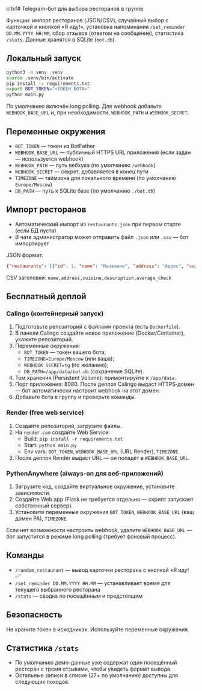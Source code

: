 cltkf# Telegram-бот для выбора ресторанов в группе

Функции: импорт ресторанов (JSON/CSV), случайный выбор с карточкой и кнопкой «Я иду!», установка напоминания `/set_reminder DD.MM.YYYY HH:MM`, сбор отзывов (ответом на сообщение), статистика `/stats`. Данные хранятся в SQLite (`bot.db`).

## Локальный запуск

```bash
python3 -m venv .venv
source .venv/bin/activate
pip install -r requirements.txt
export BOT_TOKEN="<ТОКЕН_БОТА>"
python main.py
```

По умолчанию включён long polling. Для webhook добавьте `WEBHOOK_BASE_URL` и, при необходимости, `WEBHOOK_PATH` и `WEBHOOK_SECRET`.

## Переменные окружения
- `BOT_TOKEN` — токен из BotFather
- `WEBHOOK_BASE_URL` — публичный HTTPS URL приложения (если задан — используется webhook)
- `WEBHOOK_PATH` — путь вебхука (по умолчанию `/webhook`)
- `WEBHOOK_SECRET` — секрет, добавляется в конец пути
- `TIMEZONE` — таймзона для локального времени (по умолчанию `Europe/Moscow`)
- `DB_PATH` — путь к SQLite базе (по умолчанию `./bot.db`)

## Импорт ресторанов
- Автоматический импорт из `restaurants.json` при первом старте (если БД пуста)
- В чате администратор может отправить файл `.json` или `.csv` — бот импортирует

JSON формат:
```json
{"restaurants": [{"id": 1, "name": "Название", "address": "Адрес", "cuisine": "Тип кухни", "description": "Описание"}]}
```

CSV заголовки: `name,address,cuisine,description,average_check`

## Бесплатный деплой

### Calingo (контейнерный запуск)
1. Подготовьте репозиторий с файлами проекта (есть `Dockerfile`).
2. В панели Calingo создайте новое приложение (Docker/Container), укажите репозиторий.
3. Переменные окружения:
   - `BOT_TOKEN` — токен вашего бота;
   - `TIMEZONE=Europe/Moscow` (или ваша);
   - `WEBHOOK_SECRET=tg` (по желанию);
   - `DB_PATH=/app/data/bot.db` (сохранение SQLite).
4. Том хранения (Persistent Volume): примонтируйте к `/app/data`.
5. Порт приложения: 8080. После деплоя Calingo выдаст HTTPS‑домен — бот автоматически настроит webhook на этот домен.
6. Добавьте бота в группу и проверьте команды.

### Render (free web service)
1. Создайте репозиторий, загрузите файлы.
2. На `render.com` создайте Web Service:
   - Build: `pip install -r requirements.txt`
   - Start: `python main.py`
   - Env vars: `BOT_TOKEN`, `WEBHOOK_BASE_URL` (URL Render), `TIMEZONE`.
3. После деплоя Render выдаст URL — он попадёт в `WEBHOOK_BASE_URL`.

### PythonAnywhere (always-on для веб-приложений)
1. Загрузите код, создайте виртуальное окружение, установите зависимости.
2. Создайте Web app (Flask не требуется отдельно — скрипт запускает собственный сервер).
3. Установите переменные окружения `BOT_TOKEN`, `WEBHOOK_BASE_URL` (ваш домен PA), `TIMEZONE`.

Если нет возможности настроить webhook, удалите `WEBHOOK_BASE_URL` — бот запустится в режиме long polling (требует фоновый процесс).

## Команды
- `/random_restaurant` — вывод карточки ресторана с кнопкой «Я иду! ✅`
- `/set_reminder DD.MM.YYYY HH:MM` — устанавливает время для текущего выбранного ресторана
- `/stats` — сводка по посещённым и предстоящим

## Безопасность
Не храните токен в исходниках. Используйте переменные окружения.

## Статистика `/stats`

- По умолчанию демо-данные уже содержат один посещённый ресторан с тремя отзывами, чтобы увидеть формат вывода.
- Остальные записи в списке (27+ по умолчанию) доступны для следующих походов.